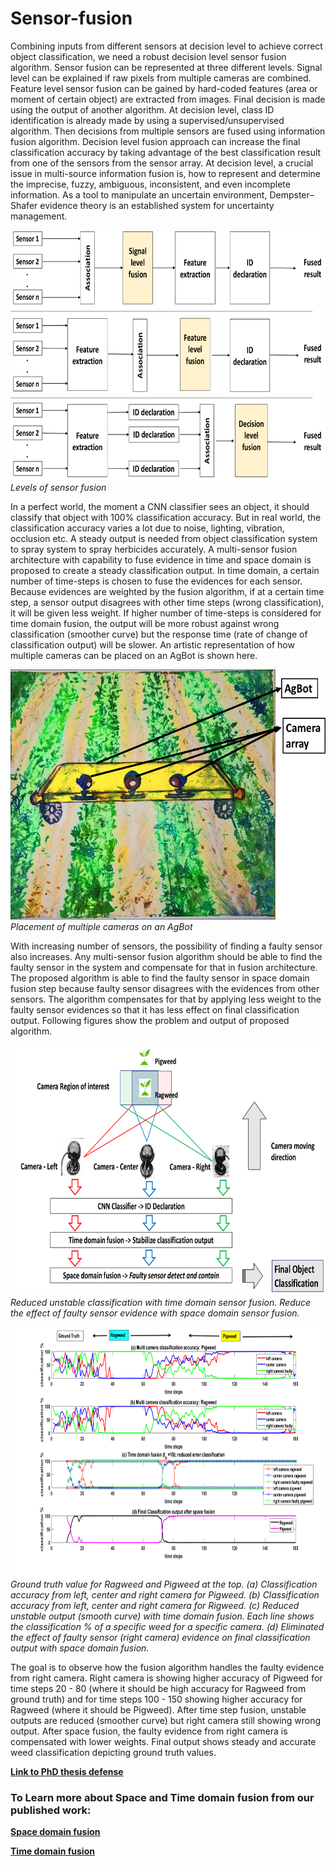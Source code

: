 # Sensor-fusion

Combining inputs from different sensors at decision level to achieve correct object classification, we need a robust decision level sensor fusion algorithm. Sensor fusion can be represented at three different levels. Signal level can be explained if raw pixels from multiple cameras are combined. Feature level sensor fusion can be gained by hard-coded features (area or moment of certain object) are extracted from images. Final decision is made using the output of another algorithm. At decision level, class ID identification is already made by using a supervised/unsupervised algorithm. Then decisions from multiple sensors are fused using information fusion algorithm. Decision level fusion approach can increase the final classification accuracy by taking advantage of the best classification result from one of the sensors from the sensor array. At decision level, a crucial issue in multi-source information fusion is, how to represent and determine the imprecise, fuzzy, ambiguous, inconsistent, and even incomplete information. As a tool to manipulate an uncertain environment, Dempster–Shafer evidence theory is an established system for uncertainty management.

<p>
    <img src="https://github.com/sudokhan112/Sensor-fusion/blob/main/2.png" width=700 height=400 alt>
    <em>Levels of sensor fusion</em>
</p>

In a perfect world, the moment a CNN classifier sees an object, it should classify that object with 100% classification accuracy. But in real world, the classification accuracy varies a lot due to noise, lighting, vibration, occlusion etc. A steady output is needed from object classification system to spray system to spray herbicides accurately. A multi-sensor fusion architecture with capability to fuse evidence in time and space domain is proposed to create a steady classification output. In time domain, a certain number of time-steps is chosen to fuse the evidences for each sensor. Because evidences are weighted by the fusion algorithm, if at a certain time step, a sensor output disagrees with other time steps (wrong classification), it will be given less weight. If higher number of time-steps is considered for time domain fusion, the output will be more robust against wrong classification (smoother curve) but the response time (rate of change of classification output) will be slower. An artistic representation of how multiple cameras can be placed on an AgBot is shown here.

<p>
    <img src="https://github.com/sudokhan112/Sensor-fusion/blob/main/fig_22.png" width=700 height=400 alt>
    <em>Placement of multiple cameras on an AgBot</em>
</p>

With increasing number of sensors, the possibility of finding a faulty sensor also increases. Any multi-sensor fusion algorithm should be able to find the faulty sensor in the system and compensate for that in fusion architecture. The proposed algorithm is able to find the faulty sensor in space domain fusion step because faulty sensor disagrees with the evidences from other sensors. The algorithm compensates for that by applying less weight to the faulty sensor evidences so that it has less effect on final classification output. Following figures show the problem and output of proposed algorithm. 

<p>
    <img src="https://github.com/sudokhan112/Sensor-fusion/blob/main/1.png" width=700 height=400 alt>
    <em>Reduced unstable classification with time domain sensor fusion. Reduce the effect of faulty sensor evidence with space domain sensor fusion.</em>
</p>

<p>
    <img src="https://github.com/sudokhan112/Sensor-fusion/blob/main/fig15new.png" width=700 height=400 alt>
    <em>Ground truth value for Ragweed and Pigweed at the top. (a) Classification accuracy from left, center and right camera for Pigweed. (b) Classification accuracy from left, center and right camera for Rigweed. (c) Reduced unstable output (smooth curve) with time domain fusion. Each line shows the classification % of a specific weed for a specific camera. (d) Eliminated the effect of faulty sensor (right camera) evidence on final classification output with space domain fusion.</em>
</p>


 The goal is to observe how the fusion algorithm handles the faulty evidence from right camera. Right camera is showing higher accuracy of Pigweed for time steps 20 - 80 (where it should be high accuracy for Ragweed from ground truth) and for time steps 100 - 150 showing higher accuracy for Ragweed (where it should be Pigweed). After time step fusion, unstable outputs are reduced (smoother curve) but right camera still showing wrong output. After space fusion, the faulty evidence from right camera is compensated with lower weights. Final output shows steady and accurate weed classification depicting ground truth values. 
 
**[Link to PhD thesis defense](https://www.youtube.com/watch?v=IX1noD8NZBY)**

### To Learn more about Space and Time domain fusion from our published work:

**[Space domain fusion](https://www.mdpi.com/1424-8220/19/21/4810)**

**[Time domain fusion](https://www.mdpi.com/1424-8220/19/23/5187)**
